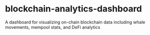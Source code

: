 # blockchain-analytics-dashboard
A dashboard for visualizing on-chain blockchain data including whale movements, mempool stats, and DeFi analytics

